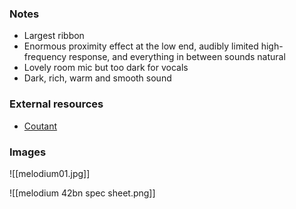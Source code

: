 ### Notes
- Largest ribbon
- Enormous proximity effect at the low end, audibly limited high-frequency response, and everything in between sounds natural
- Lovely room mic but too dark for vocals
- Dark, rich, warm and smooth sound

### External resources
- [Coutant](https://www.coutant.org/melodium/index.html)

### Images

![[melodium01.jpg]]

![[melodium 42bn spec sheet.png]]